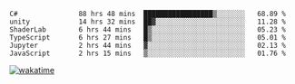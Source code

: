 <!--START_SECTION:waka-->

```text
C#               88 hrs 48 mins  █████████████████▒░░░░░░░   68.89 %
unity            14 hrs 32 mins  ██▓░░░░░░░░░░░░░░░░░░░░░░   11.28 %
ShaderLab        6 hrs 44 mins   █▒░░░░░░░░░░░░░░░░░░░░░░░   05.23 %
TypeScript       6 hrs 27 mins   █▒░░░░░░░░░░░░░░░░░░░░░░░   05.01 %
Jupyter          2 hrs 44 mins   ▓░░░░░░░░░░░░░░░░░░░░░░░░   02.13 %
JavaScript       2 hrs 15 mins   ▒░░░░░░░░░░░░░░░░░░░░░░░░   01.76 %
```

<!--END_SECTION:waka-->
[![wakatime](https://wakatime.com/badge/user/6c2f442e-41b4-42e3-bc06-d5d8203ad1da.svg)](https://wakatime.com/@6c2f442e-41b4-42e3-bc06-d5d8203ad1da)

